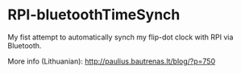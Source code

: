 # RPI-bluetoothTimeSynch
My fist attempt to automatically synch my flip-dot clock with RPI via Bluetooth.

More info (Lithuanian): http://paulius.bautrenas.lt/blog/?p=750

